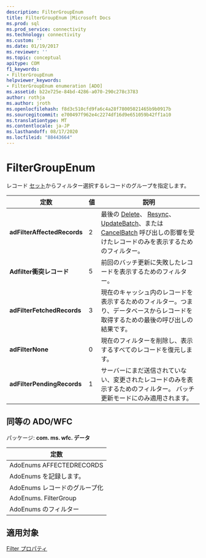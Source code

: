```yaml
---
description: FilterGroupEnum
title: FilterGroupEnum |Microsoft Docs
ms.prod: sql
ms.prod_service: connectivity
ms.technology: connectivity
ms.custom: ''
ms.date: 01/19/2017
ms.reviewer: ''
ms.topic: conceptual
apitype: COM
f1_keywords:
- FilterGroupEnum
helpviewer_keywords:
- FilterGroupEnum enumeration [ADO]
ms.assetid: b22e725e-84bd-4286-a070-290c278c3783
author: rothja
ms.author: jroth
ms.openlocfilehash: f8d3c510cfd9fa6c4a28f78005021465b9b0917b
ms.sourcegitcommit: e700497f962e4c2274df16d9e651059b42ff1a10
ms.translationtype: MT
ms.contentlocale: ja-JP
ms.lasthandoff: 08/17/2020
ms.locfileid: "88443664"
---
```

# <a name="filtergroupenum"></a>FilterGroupEnum
レコード [セット](../../../ado/reference/ado-api/recordset-object-ado.md)からフィルター選択するレコードのグループを指定します。  
  
|定数|値|説明|  
|--------------|-----------|-----------------|  
|**adFilterAffectedRecords**|2|最後の [Delete](../../../ado/reference/ado-api/delete-method-ado-recordset.md)、 [Resync](../../../ado/reference/ado-api/resync-method.md)、 [UpdateBatch](../../../ado/reference/ado-api/updatebatch-method.md)、または [CancelBatch](../../../ado/reference/ado-api/cancelbatch-method-ado.md) 呼び出しの影響を受けたレコードのみを表示するためのフィルター。|  
|**Adfilter衝突レコード**|5|前回のバッチ更新に失敗したレコードを表示するためのフィルター。|  
|**adFilterFetchedRecords**|3|現在のキャッシュ内のレコードを表示するためのフィルター。つまり、データベースからレコードを取得するための最後の呼び出しの結果です。|  
|**adFilterNone**|0|現在のフィルターを削除し、表示するすべてのレコードを復元します。|  
|**adFilterPendingRecords**|1|サーバーにまだ送信されていない、変更されたレコードのみを表示するためのフィルター。 バッチ更新モードにのみ適用されます。|  
  
## <a name="adowfc-equivalent"></a>同等の ADO/WFC  
 パッケージ: **com. ms. wfc. データ**  
  
|定数|  
|--------------|  
|AdoEnums AFFECTEDRECORDS|  
|AdoEnums を記録します。|  
|AdoEnums レコードのグループ化|  
|AdoEnums. FilterGroup|  
|AdoEnums のフィルター|  
  
## <a name="applies-to"></a>適用対象  
 [Filter プロパティ](../../../ado/reference/ado-api/filter-property.md)
